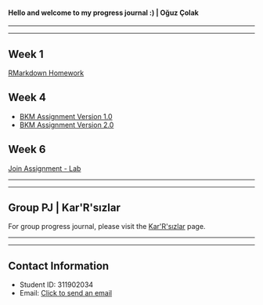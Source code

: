 #### Hello and welcome to my progress journal :) | Oğuz Çolak

-----------------------------------------------------------------------------------------------
-----------------------------------------------------------------------------------------------

## Week 1

[RMarkdown Homework](https://pjournal.github.io/mef03-oguzcolak/oguz-colak-rmarkdown-homework.html)

## Week 4

* [BKM Assignment Version 1.0](https://pjournal.github.io/mef03-oguzcolak/oguz-colak-bkm-assignment.html)
* [BKM Assignment Version 2.0](https://pjournal.github.io/mef03-oguzcolak/oguz-colak-bkm-assignment-2.html)

## Week 6

[Join Assignment - Lab](https://pjournal.github.io/mef03-oguzcolak/week6-lab-join-assignment.html)

-----------------------------------------------------------------------------------------------
-----------------------------------------------------------------------------------------------

## Group PJ | Kar'R'sızlar

For group progress journal, please visit the [Kar'R'sızlar](https://pjournal.github.io/mef03g-Kar-R-sizlar/) page.

-----------------------------------------------------------------------------------------------
-----------------------------------------------------------------------------------------------

## Contact Information

* Student ID: 311902034
* Email: [Click to send an email](mailto:colako@mef.edu.tr)
